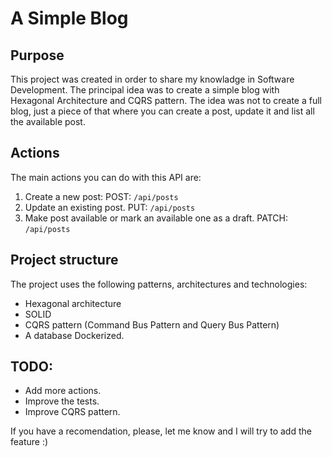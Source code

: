 # A Simple Blog
## Purpose
This project was created in order to share my knowladge in Software Development. The principal idea was to create a simple blog with 
Hexagonal Architecture and CQRS pattern. The idea was not to create a full blog, just a piece of that where you can create a post, update it and list all 
the available post.

## Actions
The main actions you can do with this API are:
1. Create a new post: POST: `/api/posts`
2. Update an existing post. PUT: `/api/posts`
3. Make post available or mark an available one as a draft. PATCH: `/api/posts`

## Project structure
The project uses the following patterns, architectures and technologies:
+ Hexagonal architecture
+ SOLID
+ CQRS pattern (Command Bus Pattern and Query Bus Pattern)
+ A database Dockerized.

## TODO:
+ Add more actions.
+ Improve the tests.
+ Improve CQRS pattern.

If you have a recomendation, please, let me know and I will try to add the feature :)
